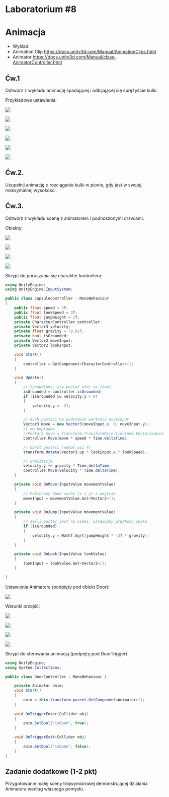 # Laboratorium \#8


# Animacja

- Wykład
- Animation Clip <https://docs.unity3d.com/Manual/AnimationClips.html>
- Animator
  <https://docs.unity3d.com/Manual/class-AnimatorController.html>

## Ćw.1

Odtwórz z wykładu animację spadającej i odbijającej się sprężyście
kulki.

Przykładowe ustawienia:

![](images/h1.png)

![](images/h2.png)

![](images/h3.png)

![](images/h4.png)

![](images/h5.png)

![](images/h6.png)

## Ćw.2.

Uzupełnij animację o rozciąganie kulki w pionie, gdy jest w swojej
maksymalnej wysokości.

## Ćw.3.

Odtwórz z wykładu scenę z animatorem i podnoszonymi drzwiami.

Obiekty:

![](images/h7.png)

![](images/h8.png)

![](images/h9.png)

![](images/h10.png)

Skrypt do poruszania się charakter kontrollera:

``` csharp
using UnityEngine;
using UnityEngine.InputSystem;

public class CapsuleController : MonoBehaviour
{
    public float speed = 5f;
    public float lookSpeed = 2f;
    public float jumpHeight = 2f;
    private CharacterController controller;
    private Vector3 velocity;
    private float gravity = -9.81f;
    private bool isGrounded;
    private Vector2 moveInput;
    private Vector2 lookInput;

    void Start()
    {
        controller = GetComponent<CharacterController>();
    }

    void Update()
    {
        // Sprawdzamy, czy postać stoi na ziemi
        isGrounded = controller.isGrounded;
        if (isGrounded && velocity.y < 0)
        {
            velocity.y = -2f;
        }

        // Ruch postaci na podstawie wartości moveInput
        Vector3 move = new Vector3(moveInput.x, 0, moveInput.y);
        // ew poprawka
        //Vector3 move = transform.TransformDirection(new Vector3(moveInput.x, 0, moveInput.y));
        controller.Move(move * speed * Time.deltaTime);

        // Obrót postaci (wokół osi Y)
        transform.Rotate(Vector3.up * lookInput.x * lookSpeed);

        // Grawitacja
        velocity.y += gravity * Time.deltaTime;
        controller.Move(velocity * Time.deltaTime);
    }

    private void OnMove(InputValue movementValue)
    {
        // Pobieramy dane ruchu (x i y) z wejścia
        moveInput = movementValue.Get<Vector2>();
    }

    private void OnJump(InputValue movementValue)
    {
        // Jeśli postać jest na ziemi, ustawiamy prędkość skoku
        if (isGrounded)
        {
            velocity.y = Mathf.Sqrt(jumpHeight * -2f * gravity);
        }
    }

    private void OnLook(InputValue lookValue)
    {
        lookInput = lookValue.Get<Vector2>();
    }

}
```

Ustawienia Animatora (podpięty pod obiekt Door):

![](images/h11.png)

Warunki przejść:

![](images/h12.png)

![](images/h13.png)

![](images/h14.png)

![](images/h15.png)

Skrypt do sterowania animacją (podpięty pod DoorTrigger)

``` csharp
using UnityEngine;
using System.Collections;

public class DoorController : MonoBehaviour {

    private Animator anim;
    void Start()
    {
        anim = this.transform.parent.GetComponent<Animator>();
    }
    
    void OnTriggerEnter(Collider obj)
    {
        anim.SetBool("isOpen", true);
    }

    void OnTriggerExit(Collider obj)
    {
        anim.SetBool("isOpen", false);
    }
}
```

## Zadanie dodatkowe (1-2 pkt)

Przygotowanie małej sceny trójwymiarowej demonstrującej działania
Animatora według własnego pomysłu.
